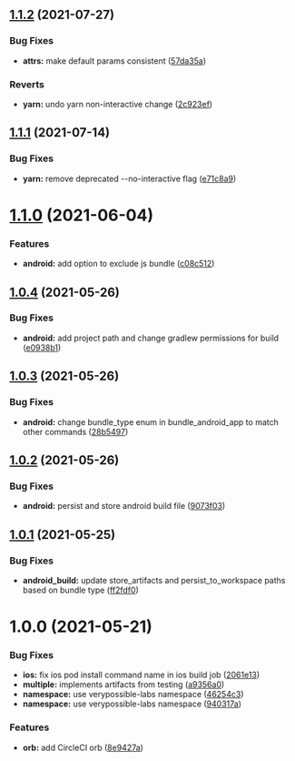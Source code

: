 ## [1.1.2](https://github.com/verypossible-labs/rn-circleci-orb/compare/v1.1.1...v1.1.2) (2021-07-27)


### Bug Fixes

* **attrs:** make default params consistent ([57da35a](https://github.com/verypossible-labs/rn-circleci-orb/commit/57da35a0e5787d27866ee540ce7ad9a9e12254df))


### Reverts

* **yarn:** undo yarn non-interactive change ([2c923ef](https://github.com/verypossible-labs/rn-circleci-orb/commit/2c923efe793c9e113939b8e8fdd71508bf0a8e8f))

## [1.1.1](https://github.com/verypossible-labs/rn-circleci-orb/compare/v1.1.0...v1.1.1) (2021-07-14)


### Bug Fixes

* **yarn:** remove deprecated --no-interactive flag ([e71c8a9](https://github.com/verypossible-labs/rn-circleci-orb/commit/e71c8a94bf4460ae815f511536a7a93e438f03ab))

# [1.1.0](https://github.com/verypossible-labs/rn-circleci-orb/compare/v1.0.4...v1.1.0) (2021-06-04)


### Features

* **android:** add option to exclude js bundle ([c08c512](https://github.com/verypossible-labs/rn-circleci-orb/commit/c08c51233aca0c0a4e27a14843a8c349e047f71d))

## [1.0.4](https://github.com/verypossible-labs/rn-circleci-orb/compare/v1.0.3...v1.0.4) (2021-05-26)


### Bug Fixes

* **android:** add project path and change gradlew permissions for build ([e0938b1](https://github.com/verypossible-labs/rn-circleci-orb/commit/e0938b11747e2bdd293d31cd835ff3fde3905de7))

## [1.0.3](https://github.com/verypossible-labs/rn-circleci-orb/compare/v1.0.2...v1.0.3) (2021-05-26)


### Bug Fixes

* **android:** change bundle_type enum in bundle_android_app to match other commands ([28b5497](https://github.com/verypossible-labs/rn-circleci-orb/commit/28b54979e5c83b9b43ef8a2cbe9ca62b5254b32c))

## [1.0.2](https://github.com/verypossible-labs/rn-circleci-orb/compare/v1.0.1...v1.0.2) (2021-05-26)


### Bug Fixes

* **android:** persist and store android build file ([9073f03](https://github.com/verypossible-labs/rn-circleci-orb/commit/9073f033ee47f33c3fc4cda1061f26238dcc0819))

## [1.0.1](https://github.com/verypossible-labs/rn-circleci-orb/compare/v1.0.0...v1.0.1) (2021-05-25)


### Bug Fixes

* **android_build:** update store_artifacts and persist_to_workspace paths based on bundle type ([ff2fdf0](https://github.com/verypossible-labs/rn-circleci-orb/commit/ff2fdf0594239aa664a2a822a233944177cc0349))

# 1.0.0 (2021-05-21)


### Bug Fixes

* **ios:** fix ios pod install command name in ios build job ([2061e13](https://github.com/verypossible-labs/rn-circleci-orb/commit/2061e13d0222e022ffd6227e2535ed3484157b02))
* **multiple:** implements artifacts from testing ([a9356a0](https://github.com/verypossible-labs/rn-circleci-orb/commit/a9356a0305f3b5b7e5991557857b22a8a565a0aa))
* **namespace:** use verypossible-labs namespace ([46254c3](https://github.com/verypossible-labs/rn-circleci-orb/commit/46254c30949eae8019b280a39cf31b789ed1d990))
* **namespace:** use verypossible-labs namespace ([940317a](https://github.com/verypossible-labs/rn-circleci-orb/commit/940317a562b36d74c09834be02ed2fcb0d72e358))


### Features

* **orb:** add CircleCI orb ([8e9427a](https://github.com/verypossible-labs/rn-circleci-orb/commit/8e9427ad8512faabcf3953b1be3765242ad64c66))
